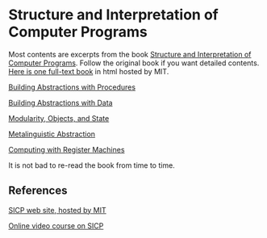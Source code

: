 # Structure and Interpretation of Computer Programs

Most contents are excerpts from the book [Structure and Interpretation of Computer Programs](https://www.coursehero.com/file/25435823/Structure-and-Interpretation-of-Computer-Programspdf/). Follow the original book if you want detailed contents. [Here is one full-text book](https://mitpress.mit.edu/sites/default/files/sicp/full-text/sicp/book/book.html) in html hosted by MIT.

[Building Abstractions with Procedures](./01-building-abstractions-with-procedures)

[Building Abstractions with Data](./02-building-abstractions-with-data)

[Modularity, Objects, and State](./03-modularity-objects-state)

[Metalinguistic Abstraction](./04-metalinguistic-abstraction)

[Computing with Register Machines](./05-computing-with-register-machines)

It is not bad to re-read the book from time to time.

## References

[SICP web site, hosted by MIT](https://mitpress.mit.edu/sites/default/files/sicp/index.html)

[Online video course on SICP](https://ocw.mit.edu/courses/electrical-engineering-and-computer-science/6-001-structure-and-interpretation-of-computer-programs-spring-2005/)
